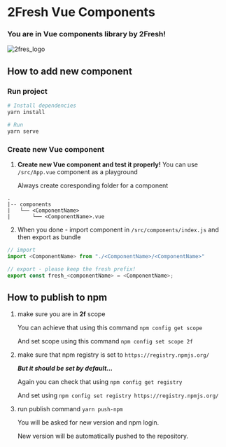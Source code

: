 # 2Fresh Vue Components

### You are in Vue components library by 2Fresh!

![2fres_logo](https://assets.website-files.com/5ab9315060e600995ece7103/5ac48a61bbe2f5354cd275e3_2FHeart.svg)

## How to add new component

### Run project

```bash
# Install dependencies
yarn install

# Run
yarn serve
```

### Create new Vue component

1. **Create new Vue component and test it properly!**
You can use `/src/App.vue` component as a playground

    Always create coresponding folder for a component
```
.
|-- components
|   └── <ComponentName>
|       └── <ComponentName>.vue
```

2. When you done - import component in `/src/components/index.js` and then export as bundle

```javascript
// import
import <ComponentName> from "./<ComponentName>/<ComponentName>"

// export - please keep the fresh prefix!
export const fresh_<componentName> = <ComponentName>;
```

## How to publish to npm

1. make sure you are in **2f** scope

    You can achieve that using this command ```npm config get scope```

    And set scope using this command ```npm config set scope 2f```

2. make sure that npm registry is set to `https://registry.npmjs.org/`

    ***But it should be set by default...***

    Again you can check that using ```npm config get registry```

    And set using ```npm config set registry https://registry.npmjs.org/```

3. run publish command `yarn push-npm`

    You will be asked for new version and npm login.

    New version will be automatically pushed to the repository.
